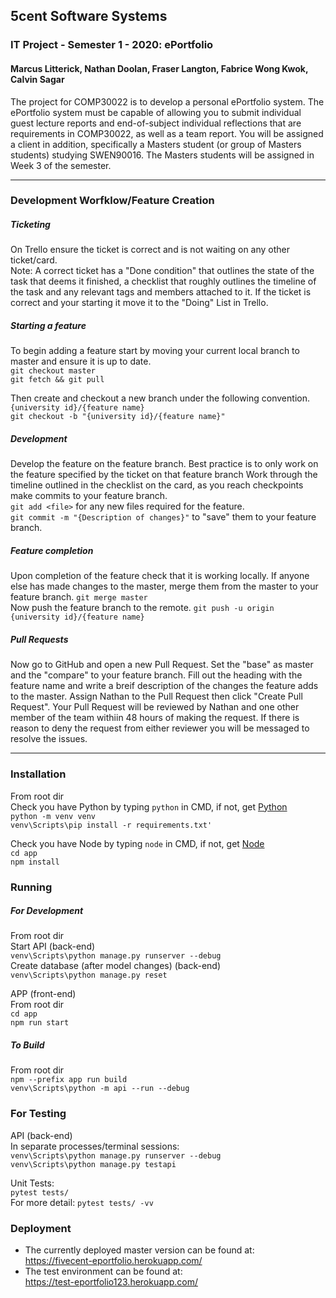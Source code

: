 ## 5cent Software Systems

### IT Project - Semester 1 - 2020: ePortfolio

#### Marcus Litterick, Nathan Doolan, Fraser Langton, Fabrice Wong Kwok, Calvin Sagar

The project for COMP30022 is to develop a personal ePortfolio system. The ePortfolio system must be capable of allowing
you to submit individual guest lecture reports and end-of-subject individual reflections that are requirements in COMP30022,
 as well as a team report. You will be assigned a client in addition, specifically a Masters student (or group of Masters
  students) studying SWEN90016. The Masters students will be assigned in Week 3 of the semester.

___

### Development Worfklow/Feature Creation

##### Ticketing
On Trello ensure the ticket is correct and is not waiting on any other ticket/card.
<br/>
Note: A correct ticket has a "Done condition" that outlines the state of the task that deems it finished, a checklist that
roughly outlines the timeline of the task and any relevant tags and members attached to it.
If the ticket is correct and your starting it move it to the "Doing" List in Trello.

##### Starting a feature
To begin adding a feature start by moving your current local branch to master and ensure it is up to date.\
` git checkout master `\
` git fetch && git pull `

Then create and checkout a new branch under the following convention. ` {university id}/{feature name} `\
` git checkout -b "{university id}/{feature name}" `

##### Development
Develop the feature on the feature branch.
Best practice is to only work on the feature specified by the ticket on that feature branch
Work through the timeline outlined in the checklist on the card, as you reach checkpoints make commits to your feature branch.\
` git add <file> ` for any new files required for the feature. \
` git commit -m "{Description of changes}" ` to "save" them to your feature branch.


##### Feature completion
Upon completion of the feature check that it is working locally.
If anyone else has made changes to the master, merge them from the master to your feature branch.
` git merge master ` \
Now push the feature branch to the remote.
` git push -u origin {university id}/{feature name} `


##### Pull Requests
Now go to GitHub and open a new Pull Request.
Set the "base" as master and the "compare" to your feature branch.
Fill out the heading with the feature name and write a breif description of the changes the feature adds to the master.
Assign Nathan to the Pull Request then click "Create Pull Request".
Your Pull Request will be reviewed by Nathan and one other member of the team withiin 48 hours of making the request.
If there is reason to deny the request from either reviewer you will be messaged to resolve the issues.
  
___

### Installation
From root dir \
Check you have Python by typing `python` in CMD, if not, get [Python](https://www.python.org/downloads) \
`python -m venv venv`\
`venv\Scripts\pip install -r requirements.txt'`

Check you have Node by typing `node` in CMD, if not, get [Node](https://www.npmjs.com/get-npm) \
`cd app
`\
`npm install
`

### Running

##### For Development
From root dir \
Start API (back-end) \
`venv\Scripts\python manage.py runserver --debug
`\
Create database (after model changes) (back-end) \
`venv\Scripts\python manage.py reset
`

APP (front-end) \
From root dir \
`cd app
`\
`npm run start
`
##### To Build
From root dir \
`npm --prefix app run build
`\
`venv\Scripts\python -m api --run --debug
`

### For Testing

API (back-end) \
In separate processes/terminal sessions: \
`venv\Scripts\python manage.py runserver --debug`\
`venv\Scripts\python manage.py testapi`

Unit Tests: \
`pytest tests/`\
For more detail: `pytest tests/ -vv`


### Deployment
- The currently deployed master version can be found at: <br/> https://fivecent-eportfolio.herokuapp.com/
- The test environment can be found at: <br/> https://test-eportfolio123.herokuapp.com/
